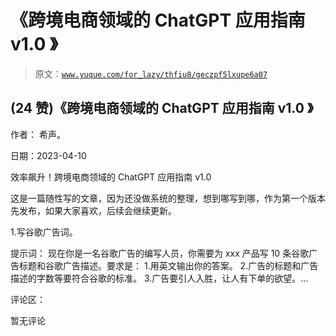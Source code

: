 # 《跨境电商领域的 ChatGPT 应用指南 v1.0 》

> 原文：[`www.yuque.com/for_lazy/thfiu8/geczpf5lxupe6a07`](https://www.yuque.com/for_lazy/thfiu8/geczpf5lxupe6a07)



## (24 赞)《跨境电商领域的 ChatGPT 应用指南 v1.0 》 

作者： 希声。 

日期：2023-04-10 

效率飙升！跨境电商领域的 ChatGPT 应用指南 v1.0 

这是一篇随性写的文章，因为还没做系统的整理，想到哪写到哪，作为第一个版本先发布，如果大家喜欢，后续会继续更新。 

1.写谷歌广告词。 

提示词： 现在你是一名谷歌广告的编写人员，你需要为 xxx 产品写 10 条谷歌广告标题和谷歌广告描述。要求是： 1.用英文输出你的答案。 2.广告的标题和广告描述的字数等要符合谷歌的标准。 3.广告要引人入胜，让人有下单的欲望。... 

评论区： 

暂无评论
